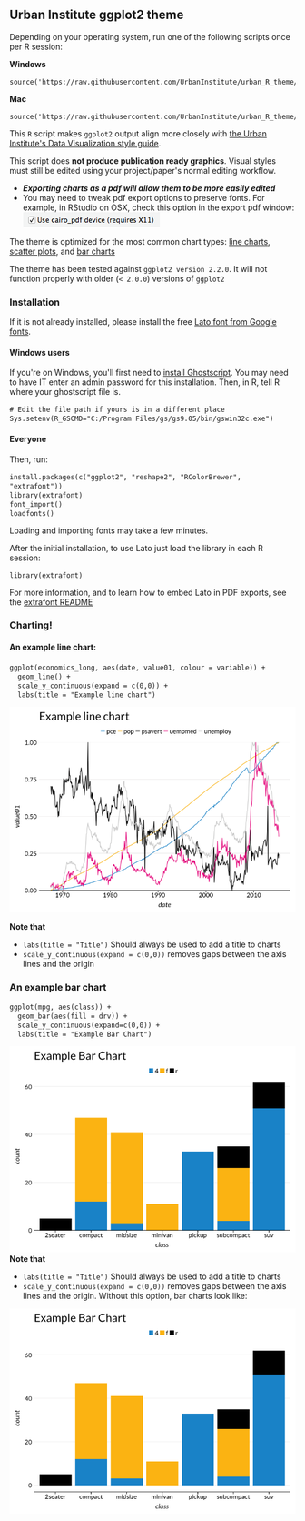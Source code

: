 ## Urban Institute ggplot2 theme

Depending on your operating system, run one of the following scripts once per R session:

**Windows**
```
source('https://raw.githubusercontent.com/UrbanInstitute/urban_R_theme/master/urban_theme_windows.R')
```

**Mac**
```
source('https://raw.githubusercontent.com/UrbanInstitute/urban_R_theme/master/urban_theme_mac.R')
```

This `R` script makes `ggplot2` output align more closely with [the Urban Institute's Data Visualization style guide](http://urbaninstitute.github.io/graphics-styleguide/).

This script does **not produce publication ready graphics**. Visual styles must still be edited using your project/paper's normal editing workflow.
-  ***Exporting charts as a pdf will allow them to be more easily edited***
-  You may need to tweak pdf export options to preserve fonts. For example, in RStudio on OSX, check this option in the export pdf window: ![pdf export option](img/pdf_export_option.png)

The theme is optimized for the most common chart types: [line charts](http://docs.ggplot2.org/current/geom_path.html), [scatter plots](http://docs.ggplot2.org/current/geom_point.html), and [bar charts](http://docs.ggplot2.org/current/geom_bar.html)

The theme has been tested against `ggplot2 version 2.2.0`. It will not function properly with older (`< 2.0.0`) versions of `ggplot2`

### Installation
If it is not already installed, please install the free [Lato font from Google fonts](https://www.google.com/fonts/specimen/Lato).

#### Windows users
If you're on Windows, you'll first need to [install Ghostscript](http://ghostscript.com/download/). You may need to have IT enter an admin password for this installation. Then, in R, tell R where your ghostscript file is.
```
# Edit the file path if yours is in a different place
Sys.setenv(R_GSCMD="C:/Program Files/gs/gs9.05/bin/gswin32c.exe")
```

#### Everyone
Then, run:

```
install.packages(c("ggplot2", "reshape2", "RColorBrewer", "extrafont"))
library(extrafont)
font_import()
loadfonts()
```

Loading and importing fonts may take a few minutes.

After the initial installation, to use Lato just load the library in each R session:
```
library(extrafont)
```
For more information, and to learn how to embed Lato in PDF exports, see the [extrafont README](https://cran.r-project.org/web/packages/extrafont/README.html)

### Charting!
#### An example line chart:
```
ggplot(economics_long, aes(date, value01, colour = variable)) +
  geom_line() +
  scale_y_continuous(expand = c(0,0)) +
  labs(title = "Example line chart")
```
![example line chart](img/example_line_chart.png)

**Note that**

- `labs(title = "Title")` Should always be used to add a title to charts
- `scale_y_continuous(expand = c(0,0))` removes gaps between the axis lines and the origin

### An example bar chart
```
ggplot(mpg, aes(class)) +
  geom_bar(aes(fill = drv)) +
  scale_y_continuous(expand=c(0,0)) +
  labs(title = "Example Bar Chart")
```
![example bar chart](img/example_bar_chart.png)
**Note that**

- `labs(title = "Title")` Should always be used to add a title to charts
- `scale_y_continuous(expand = c(0,0))` removes gaps between the axis lines and the origin. Without this option, bar charts look like:

![the horror](img/yuck.png)